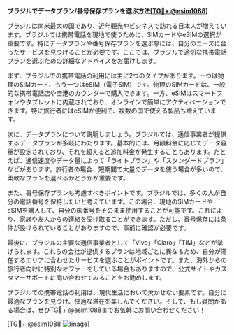 **ブラジルでデータプラン/番号保存プランを選ぶ方法[[TG💪+ @esim1088](https://t.me/s/esim1088)]**

ブラジルは南米最大の国であり、近年観光やビジネスで訪れる日本人が増えています。ブラジルでは携帯電話を現地で使うために、SIMカードやeSIMの選択が重要です。特にデータプランや番号保存プランを選ぶ際には、自分のニーズに合ったサービスを見つけることが必要です。ここでは、ブラジルで適切な携帯電話プランを選ぶための詳細なアドバイスをお届けします。

まず、ブラジルでの携帯電話の利用には主に2つのタイプがあります。一つは物理のSIMカード、もう一つはeSIM（電子SIM）です。物理のSIMカードは、一般的な携帯電話店や空港のカウンターで購入できます。一方、eSIMはスマートフォンやタブレットに内蔵されており、オンラインで簡単にアクティベーションできます。特に旅行者にはeSIMが便利で、複数の国で使える製品も増えています。

次に、データプランについて説明しましょう。ブラジルでは、通信事業者が提供するデータプランが多岐にわたります。基本的には、月額料金に応じてデータ容量が設定されており、それを超えると追加料金が発生することもあります。たとえば、通信速度やデータ量によって「ライトプラン」や「スタンダードプラン」などがあります。旅行者の場合、短期間で大量のデータを使う場合が多いので、柔軟なプランを選べるかどうかが重要です。

また、番号保存プランも考慮すべきポイントです。ブラジルでは、多くの人が自分の電話番号を保持したいと考えています。この場合、現地のSIMカードやeSIMを購入して、自分の国番号をそのまま使用することが可能です。これにより、家族や友人からの連絡を受け取ることができます。ただし、番号保存には条件が設けられていることがありますので、事前に確認が必要です。

最後に、ブラジルの主要な通信事業者として「Vivo」「Claro」「TIM」などが挙げられます。これらの会社が提供するプランは地域ごとに異なるため、自分が滞在するエリアに合わせたサービスを選ぶことがポイントです。また、海外からの旅行者向けに特別なオファーをしている場合もありますので、公式サイトやカスタマーサポートに問い合わせてみることをお勧めします。

ブラジルでの携帯電話の利用は、現代生活において欠かせない要素です。自分に最適なプランを見つけ、快適な滞在を楽しんでください。そして、もし疑問がある場合は、ぜひ[TG💪+ @esim1088](https://t.me/s/esim1088)までお気軽にお問い合わせください！

[[TG💪+ @esim1088](https://t.me/s/esim1088) ![Image](https://i.postimg.cc/Y0z9fWf4/image.png)]